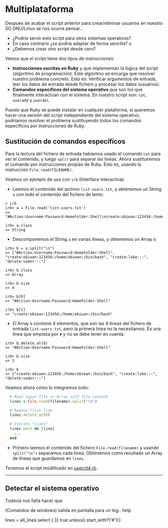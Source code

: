 
# Multiplataforma

Despues de acabar el script anterior para crear/eliminar usuarios en nuestro SO GNU/Linux se nos ocurre pensar...
* ¿Podría servir este script para otros sistemas operativos?
* En caso contrario ¿se podría adaptar de forma sencilla? o
* ¿Debemos crear otro script desde cero?

Vemos que el script tiene dos tipos de instrucciones:
* **Instrucciones escritas en Ruby** y que implementan la lógica del script (algoritmo de programación). Este algoritmo se encarga que resolver nuestro problema concreto. Esto es: Verificar argumentos de entrada, leer los datos de entrada desde fichero y procesar los datos (usuarios).
* **Comandos específicos del sistema operativo** que son los que finalmente interactúan con el sistema. En nuestro script son: `cat`, `useradd` y `userdel`.

Puesto que Ruby se puede instalar en cualquier plataforma, si queremos hacer una versión del script independiente del sistema operativo, podríamos resolver el problema sustituyendo todos los comandos específicos por instrucciones de Ruby.

## Sustitución de comandos específicos

Para la lectura del fichero de entrada habíamos usado el comando `cat` para ver el contenido, y luego `split` para separar las líneas. Ahora sustituiremos el comando por instrucciones propias de Ruby. Esto es, usando la instrucción `File.read(FILENAME)`.

Veamos un ejemplo de uso con `irb` (Interface interactiva):
* Leemos el contenido del archivo `list-users.txt`, y obtenemos un String `a` con todo el contenido del fichero de texto:
```
> irb
irb> a = File.read('list-users.txt')
=> "#Action:Username:Password:HomeFolder:Shell\ncreate:obiwan:123456:/home/obiwan:/bin/bash\ncreate:luke:::\ndelete:vader:::\n"

irb> a.class
=> String
```
* Descomponemos el String `a` en varias líneas, y obtenemos un Array `b`:
```
irb> b = a.split("\n")
=> ["#Action:Username:Password:HomeFolder:Shell", "create:obiwan:123456:/home/obiwan:/bin/bash", "create:luke:::", "delete:vader:::"]

irb> b.class
=> Array

irb> b.size
=> 4

irb> b[0]
=> "#Action:Username:Password:HomeFolder:Shell"

irb> b[1]
=> "create:obiwan:123456:/home/obiwan:/bin/bash"
```
* El Array `b` contiene 4 elementos, que son las 4 líneas del fichero de entrada `list-users.txt`, pero la primera línea no la necesitamos. Es una línea que empieza por `#` y no se debe tener en cuenta.
```
irb> b.delete_at(0)
=> "#Action:Username:Password:HomeFolder:Shell"

irb> b.size
=> 3

irb> b
=> ["create:obiwan:123456:/home/obiwan:/bin/bash", "create:luke:::", "delete:vader:::"]
```

Veamos ahora cómo lo integramos todo:

```ruby
  # Read input file => Array with file content
  lines = File.read(filename).split("\n")

  # Remove first line
  lines.delete_at(0)

  # Iterate "lines"
  lines.each do |line|
    ...
  end
```

* Primero leemos el contenido del fichero `File.read(filename)` y usando `split("\n")` separamos cada línea. Obtenemos como resultado un Array de líneas que guardamos en `lines`.

Tenemos el script modificado en [userctl4.rb](example/userctl4.rb).

---
## Detectar el sistema operativo

Todavía nos falta hacer que


(Comandos de windows)
salida en pantalla para un log..
help

lines = all_lines.select { |i| true unless(i.start_with?('#'))}
